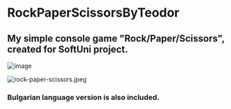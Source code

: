 # RockPaperScissorsByTeodor
## My simple console game "Rock/Paper/Scissors", created for SoftUni project.

![image](https://github.com/TeodorIvanov2304/RockPaperScissorsByTeodor/assets/131561902/6122f9a0-45fd-44b1-b5f4-c81e29687d78)



![rock-paper-scissors.jpeg](https://prikachi.net/images/2023/09/25/rock-paper-scissors.jpeg)


### Bulgarian language version is also included.




